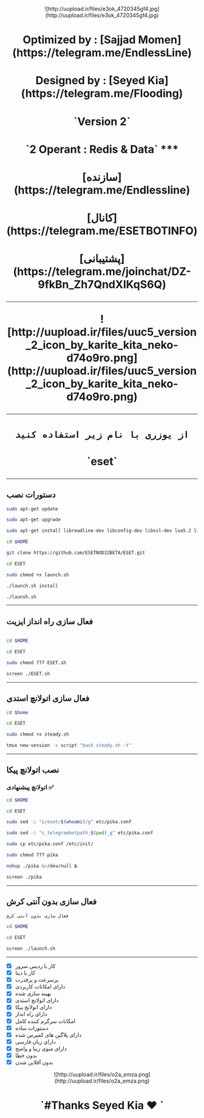 <p align="center"> ![http://uupload.ir/files/e3ok_4720345gf4.jpg](http://uupload.ir/files/e3ok_4720345gf4.jpg)
<h1><p align="center"> Optimized by : [Sajjad Momen](https://telegram.me/EndlessLine)
<h1><p align="center"> Designed by  : [Seyed Kia](https://telegram.me/Flooding)
<h1><p align="center"> `Version 2`
<h1><p align="center"> `2 Operant : Redis & Data`
***
<h1><p align="center"> [سازنده](https://telegram.me/Endlessline)
<h1><p align="center"> [کانال](https://telegram.me/ESETBOTINFO)
<h1><p align="center"> [پشتیبانی](https://telegram.me/joinchat/DZ-9fkBn_Zh7QndXIKqS6Q)

***

<p align="center"> ![http://uupload.ir/files/uuc5_version_2_icon_by_karite_kita_neko-d74o9ro.png](http://uupload.ir/files/uuc5_version_2_icon_by_karite_kita_neko-d74o9ro.png)

***
# <h1><p align="center"> `از یوزری با نام زیر استفاده کنید`
<h1><p align="center"> `eset`


***
## دستورات نصب
```sh
sudo apt-get update

sudo apt-get upgrade

sudo apt-get install libreadline-dev libconfig-dev libssl-dev lua5.2 liblua5.2-dev libevent-dev make unzip git redis-server g++ libjansson-dev libpython-dev expat libexpat1-dev tmux subversion

cd $HOME

git clone https://github.com/ESETNOD32BETA/ESET.git

cd ESET

sudo chmod +x launch.sh

./launch.sh install

./launsh.sh
```
***
## فعال سازی راه انداز ایزیت
```sh

cd $HOME

cd ESET

sudo chmod 777 ESET.sh

screen ./ESET.sh
```
***
## فعال سازی اتولانچ استدی
```sh 
cd $home

cd ESET

sudo chmod +x steady.sh

tmux new-session -s script "bash steady.sh -t"
```
***
## نصب اتولانچ پیکا
### اتولانچ پیشنهادی ✅
```sh 
cd $HOME

cd ESET

sudo sed -i "s/eset/$(whoami)/g" etc/pika.conf

sudo sed -i "s_telegrambotpath_$(pwd)_g" etc/pika.conf

sudo cp etc/pika.conf /etc/init/

sudo chmod 777 pika

nohup ./pika &>/dev/null &

screen ./pika
```
***
## فعال سازی بدون آنتی کرش
```sh 
فعال سازی بدون آنتی کرش

cd $HOME

cd ESET

screen ./launch.sh
```
***

- [x] کار با ردیس سرور
- [x] کار با دیتا
- [x] پرسرعت و پرقدرت
- [x] دارای امکانات کاربردی 
- [x] بهینه سازی شده
- [x] دارای اتولانچ استدی
- [x] دارای اتولانچ پیکا
- [x] دارای راه انداز
- [x] امکانات سرگرم کننده کامل
- [x] دستورات ساده
- [x] دارای پلاگین های کمپرس شده
- [x] دارای زبان فارسی
- [x] دارای منوی زیبا و واضح
- [x] بدون خطا
- [x] بدون آفلاین شدن
<p align="center"> ![http://uupload.ir/files/o2a_emza.png](http://uupload.ir/files/o2a_emza.png)
<h1><p align="center"> `#Thanks Seyed Kia ❤️ `
